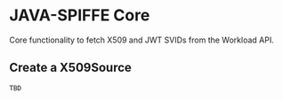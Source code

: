 # JAVA-SPIFFE Core

Core functionality to fetch X509 and JWT SVIDs from the Workload API.

## Create a X509Source

```
TBD
```